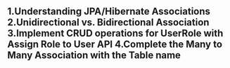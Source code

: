 <h2>
1.Understanding JPA/Hibernate Associations
2.Unidirectional vs. Bidirectional Association
3.Implement CRUD operations for UserRole with Assign Role to User API
4.Complete the Many to Many Association with the Table name
</h2>